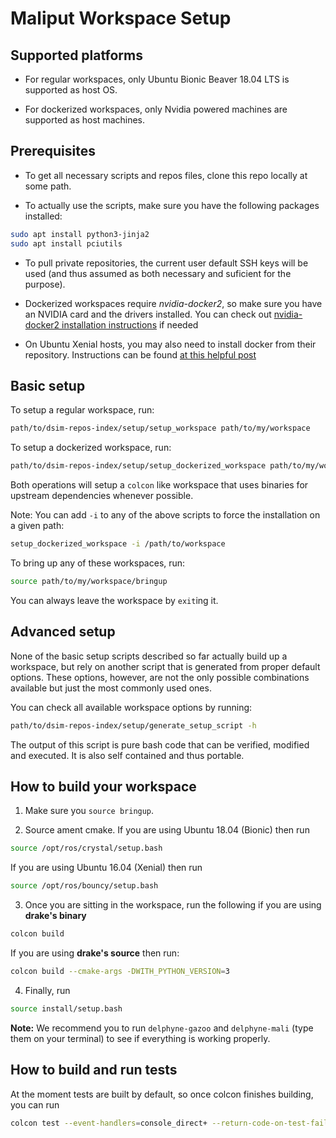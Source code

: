 # Maliput Workspace Setup

## Supported platforms

* For regular workspaces, only Ubuntu Bionic Beaver 18.04 LTS is supported as host OS.

* For dockerized workspaces, only Nvidia powered machines are supported as host machines.

## Prerequisites

* To get all necessary scripts and repos files, clone this repo locally at some path.

* To actually use the scripts, make sure you have the following packages installed:

```sh
sudo apt install python3-jinja2
sudo apt install pciutils
```

* To pull private repositories, the current user default SSH keys will be used (and thus assumed as both necessary and suficient for the purpose).

* Dockerized workspaces require *nvidia-docker2*, so make sure you have an NVIDIA card and the drivers installed.
You can check out [nvidia-docker2 installation instructions](https://github.com/nvidia/nvidia-docker/wiki/Installation-(version-2.0)) if needed
* On Ubuntu Xenial hosts, you may also need to install docker from their repository. Instructions can be found
[at this helpful post](https://gist.github.com/Brainiarc7/a8ab5f89494d053003454efc3be2d2ef)

## Basic setup

To setup a regular workspace, run:

```sh
path/to/dsim-repos-index/setup/setup_workspace path/to/my/workspace
```

To setup a dockerized workspace, run:

```sh
path/to/dsim-repos-index/setup/setup_dockerized_workspace path/to/my/workspace
```

Both operations will setup a `colcon` like workspace that uses binaries for
upstream dependencies whenever possible.

Note: You can add `-i` to any of the above scripts to force the installation on a given path:
```sh
setup_dockerized_workspace -i /path/to/workspace
```

To bring up any of these workspaces, run:

```sh
source path/to/my/workspace/bringup
```

You can always leave the workspace by `exit`ing it.

## Advanced setup

None of the basic setup scripts described so far actually build up a workspace, but rely
on another script that is generated from proper default options. These options, however,
are not the only possible combinations available but just the most commonly used ones.

You can check all available workspace options by running:

```sh
path/to/dsim-repos-index/setup/generate_setup_script -h
```

The output of this script is pure bash code that can be verified, modified and executed. It
is also self contained and thus portable.

## How to build your workspace

1. Make sure you `source bringup`.

2. Source ament cmake.
If you are using Ubuntu 18.04 (Bionic) then run
```sh
source /opt/ros/crystal/setup.bash
```
If you are using Ubuntu 16.04 (Xenial) then run
```sh
source /opt/ros/bouncy/setup.bash
```

3. Once you are sitting in the workspace, run the following if you are using **drake's binary**

```sh
colcon build
```
If you are using **drake's source** then run:
```sh
colcon build --cmake-args -DWITH_PYTHON_VERSION=3
```

4. Finally, run
```sh
source install/setup.bash
```

**Note:** We recommend you to run `delphyne-gazoo` and `delphyne-mali` (type them on your terminal) to see if everything is working properly.

## How to build and run tests

At the moment tests are built by default, so once colcon finishes building, you can run
```sh
colcon test --event-handlers=console_direct+ --return-code-on-test-failure --packages-skip PROJ4
```
